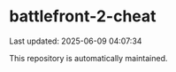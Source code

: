 # battlefront-2-cheat

Last updated: 2025-06-09 04:07:34

This repository is automatically maintained.
